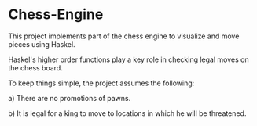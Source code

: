 # Chess-Engine
This project implements part of the chess engine to visualize and move pieces using Haskel.

Haskel's higher order functions play a key role in checking legal moves on the chess board.


To keep things simple, the project assumes the following:

a) There are no promotions of pawns.

b) It is legal for a king to move to locations in which he will be threatened.
